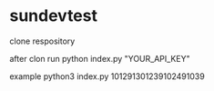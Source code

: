 # sundevtest

clone respository 

after clon run python index.py "YOUR_API_KEY"

example
python3 index.py 101291301239102491039